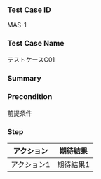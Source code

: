 ### Test Case ID
MAS-1

### Test Case Name
テストケースC01

### Summary


### Precondition
前提条件

### Step
|  アクション |  期待結果  |
| ---- | ---- |
|  アクション1  |  期待結果1  |
